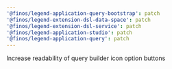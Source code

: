 ```yaml
---
'@finos/legend-application-query-bootstrap': patch
'@finos/legend-extension-dsl-data-space': patch
'@finos/legend-extension-dsl-service': patch
'@finos/legend-application-studio': patch
'@finos/legend-application-query': patch
---
```


Increase readability of query builder icon option buttons
